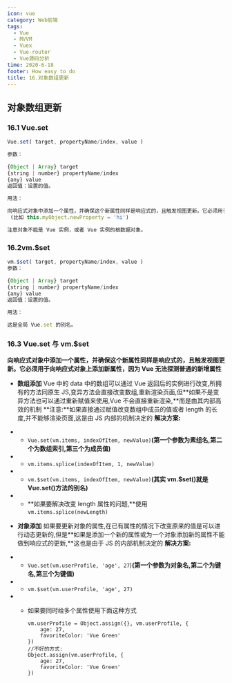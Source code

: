 ```yaml
---
icon: vue
category: Web前端
tags:
  - Vue
  - MVVM
  - Vuex
  - Vue-router
  - Vue源码分析
time: 2020-6-18
footer: How easy to do
title: 16.对象数组更新
---
```


## 对象数组更新

### 16.1 Vue.set

```js
Vue.set( target, propertyName/index, value )

参数：

{Object | Array} target
{string | number} propertyName/index
{any} value
返回值：设置的值。

用法：

向响应式对象中添加一个属性，并确保这个新属性同样是响应式的，且触发视图更新。它必须用于向响应式对象上添加新属性，因为 Vue 无法探测普通的新增属性
 (比如 this.myObject.newProperty = 'hi')

注意对象不能是 Vue 实例，或者 Vue 实例的根数据对象。
```

### 16.2vm.\$set

```js
vm.$set( target, propertyName/index, value )
参数：

{Object | Array} target
{string | number} propertyName/index
{any} value
返回值：设置的值。

用法：

这是全局 Vue.set 的别名。
```

### 16.3 Vue.set 与 vm.\$set

**向响应式对象中添加一个属性，并确保这个新属性同样是响应式的，且触发视图更新。它必须用于向响应式对象上添加新属性，因为 Vue 无法探测普通的新增属性**

- **数组添加**
  Vue 中的 data 中的数组可以通过 Vue 返回后的实例进行改变,所拥有的方法同原生 JS,变异方法会直接改变数组,重新渲染页面,但**如果不是变异方法也可以通过重新赋值来使用,Vue 不会直接重新渲染,**而是由其内部高效的机制
  **注意:**如果直接通过赋值改变数组中成员的值或者 length 的长度,并不能够渲染页面,这是由 JS 内部的机制决定的
  **解决方案:**

- - `Vue.set(vm.items, indexOfItem, newValue)`**(第一个参数为素组名,第二个为数组索引,第三个为成员值)**

- - `vm.items.splice(indexOfItem, 1, newValue)`

- - `vm.$set(vm.items, indexOfItem, newValue)`**(其实 vm.\$set()就是 Vue.set()方法的别名)**

- - **如果要解决改变 length 属性的问题,**使用`vm.items.splice(newLength)`

- **对象添加**
  如果要更新对象的属性,在已有属性的情况下改变原来的值是可以进行动态更新的,但是**如果是添加一个新的属性或为一个对象添加新的属性不能做到响应式的更新,**这也是由于 JS 的内部机制决定的
  **解决方案:**

- - `Vue.set(vm.userProfile, 'age', 27`)**(第一个参数为对象名,第二个为键名,第三个为键值)**

- - `vm.$set(vm.userProfile, 'age', 27)`

- - 如果要同时给多个属性使用下面这种方式

    ```
    vm.userProfile = Object.assign({}, vm.userProfile, {
        age: 27,
        favoriteColor: 'Vue Green'
    })
    //不好的方式:
    Object.assign(vm.userProfile, {
        age: 27,
        favoriteColor: 'Vue Green'
    })
    ```
